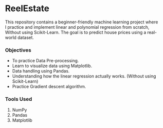 # ReelEstate

This repository contains a beginner-friendly machine learning project where I practice and implement linear and polynomial regression from scratch, Without using Scikit-Learn. The goal is to predict house prices using a real-world dataset.



### **Objectives**

* To practice Data Pre-processing.
* Learn to visualize data using Matplotlib.
* Data handling using Pandas.
* Understanding how the linear regression actually works. (Without using Scikit-Learn)
* Practice Gradient descent algorithm.



### Tools Used

1. NumPy
2. Pandas
3. Matplotlib
